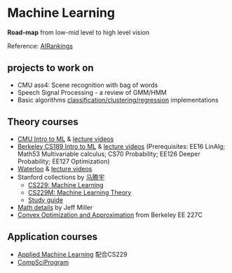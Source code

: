 # Machine Learning
**Road-map** from low-mid level to high level vision

Reference:
[AIRankings](https://airankings.org/#scope=world&fromYear=2012&toYear=2022&sort=adj&venues=pami%7Cijcv%7Ccviu%7Cpr%7Cftcgv%7Ccvpr%7Ciccv%7Ceccv)

## projects to work on 
- CMU ass4: Scene recognition with bag of words 
- Speech Signal Processing - a review of GMM/HMM
- Basic algorithms <u>classification/clustering/regression</u> implementations

## Theory courses
- [CMU Intro to ML](http://www.cs.cmu.edu/~mgormley/courses/10601/schedule.html) & [lecture videos](https://www.bilibili.com/video/BV15Z4y1K7Cd?spm_id_from=333.999.0.0)
- [Berkeley CS189 Intro to ML](https://www.eecs189.org/) & [lecture videos](https://www.bilibili.com/video/BV1KA41157yn?spm_id_from=333.999.0.0) (Prerequisites: EE16 LinAlg; Math53 Multivariable calculus; CS70 Probability; EE126 Deeper Probability; EE127 Optimization)
- [Waterloo](http://www.gautamkamath.com/courses/CS480-sp2021.html) & [lecture videos](https://www.bilibili.com/video/BV1Tf4y1Y7ZN/?spm_id_from=333.788.recommend_more_video.18)
- Stanford collections by [马腾宇](https://ai.stanford.edu/~tengyuma/)
  - [CS229: Machine Learning](https://cs229.stanford.edu/)
  - [CS229M: Machine Learning Theory](http://web.stanford.edu/class/stats214/)
  - [Study guide](https://stanford.edu/~shervine/teaching/cs-229/)  
- [Math details](http://jwmi.github.io/teaching.html) by Jeff Miller
- [Convex Optimization and Approximation](https://ee227c.github.io/) from Berkeley EE 227C 

## Application courses
- [Applied Machine Learning](https://www.cs.columbia.edu/~amueller/comsw4995s20/schedule/) 配合CS229
- [CompSciProgram](https://compphysics.github.io/CompSciProgram/)